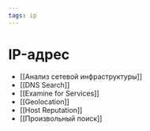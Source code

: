 ```yaml
---
tags: ip
---
```


# IP-адрес
- [[Анализ сетевой инфраструктуры]]
- [[DNS Search]]
- [[Examine for Services]]
- [[Geolocation]]
- [[Host Reputation]]
- [[Произвольный поиск]]
